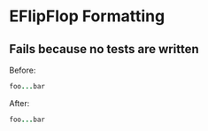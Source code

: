 # EFlipFlop Formatting

## Fails because no tests are written

Before:

```ruby
foo...bar
```

After:

```ruby
foo...bar
```
